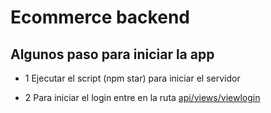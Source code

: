 # Ecommerce backend
## Algunos paso para iniciar la app

- 1 Ejecutar el script (npm star) para iniciar el servidor

- 2 Para iniciar el login entre en la ruta [api/views/viewlogin](http://localhost:8080/api/views/viewlogin)

